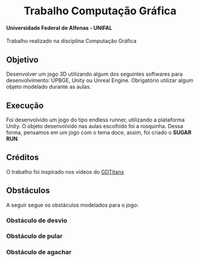 <div align="center">
<h1> Trabalho Computação Gráfica </h1>
</div>

#### Universidade Federal de Alfenas - UNIFAL
Trabalho realizado na disciplina Computação Gráfica

## Objetivo
Desenvolver um jogo 3D utilizando algum dos seguintes softwares para desenvolvimento: UPBGE, Unity ou Unreal Engine. Obrigatório utilizar algum objeto modelado durante as aulas. 

## Execução
Foi desenvolvido um jogo do tipo endless runner, utilizando a plataforma Unity. O objeto desenvolvido nas aulas escolhido foi a rosquinha. Dessa forma, pensamos em um jogo com o tema doce, assim, foi criado o <b>SUGAR RUN</b>.

## Créditos
O trabalho foi inspirado nos vídeos do [GDTitans](https://www.youtube.com/@GDTitans)

## Obstáculos 
A seguir segue os obstáculos modelados para o jogo:

### Obstáculo de desvio
### Obstáculo de pular
### Obstáculo de agachar
